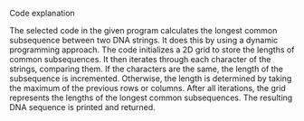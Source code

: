 Code explanation

The selected code in the given program calculates the longest common subsequence between two DNA strings. It does this by using a dynamic programming approach. The code initializes a 2D grid to store the lengths of common subsequences. It then iterates through each character of the strings, comparing them. If the characters are the same, the length of the subsequence is incremented. Otherwise, the length is determined by taking the maximum of the previous rows or columns. After all iterations, the grid represents the lengths of the longest common subsequences. The resulting DNA sequence is printed and returned.